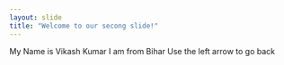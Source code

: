 ```yaml
---
layout: slide
title: "Welcome to our secong slide!"
---
```

My Name is Vikash Kumar I am from Bihar
Use the left arrow to go back
